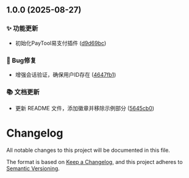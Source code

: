 ## 1.0.0 (2025-08-27)

### ✨ 功能更新

* 初始化PayTool易支付插件 ([d9d69bc](https://github.com/WittF/PayTool/commit/d9d69bc6a23bfd5e0c7ac35b4bf5320403dc9f79))

### 🐛 Bug修复

* 增强会话验证，确保用户ID存在 ([4647fb1](https://github.com/WittF/PayTool/commit/4647fb1f074c7cc7bd1f3c5bde328122c0eccacb))

### 📚 文档更新

* 更新 README 文件，添加徽章并移除示例部分 ([5645cb0](https://github.com/WittF/PayTool/commit/5645cb0ac2141c271543ea5e72132d5ba7e417f8))

# Changelog

All notable changes to this project will be documented in this file.

The format is based on [Keep a Changelog](https://keepachangelog.com/en/1.0.0/),
and this project adheres to [Semantic Versioning](https://semver.org/spec/v2.0.0.html).
